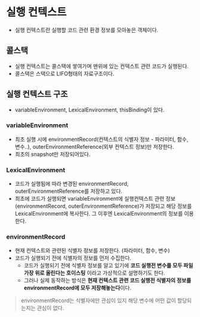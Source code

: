 # 실행 컨텍스트
- 실행 컨텍스트란 실행할 코드 관련 환경 정보를 모아놓은 객체이다.

## 콜스택
- 실행 컨텍스트는 콜스택에 쌓여가며 맨위에 있는 컨텍스트 관련 코드가 실행된다. 
- 콜스택은 스택으로 LIFO형태의 자료구조이다.

## 실행 컨텍스트 구조
- variableEnvironment, LexicalEnvironment, thisBinding이 있다.

### variableEnvironment
- 최초 실행 시에 environmentRecord(컨텍스트의 식별자 정보 - 파라미터, 함수, 변수..), outerEnvironmentReference(외부 컨텍스트 정보)만 저장한다.
- 최초의 snapshot만 저장되어있다.

### LexicalEnvironment
- 코드가 실행됨에 따라 변경된 environmentRecord, outerEnvironmentReference를 저장하고 있다.
- 최초에 코드가 실행되면 variableEnvironment에 실행컨텍스트 관련 정보(environmentRecord, outerEnvironmentReference)가 저장되고 해당 정보를 LexicalEnvironment에 복사한다. 그 이후엔 LexicalEnvironment의 정보를 이용한다.

### environmentRecord
- 현재 컨텍스트와 관련된 식별자 정보를 저장한다. (파라미터, 함수, 변수)
- 코드가 실행되기 전에 식별자의 정보를 먼저 수집한다.
  - 코드가 실행되기 전에 식별자 정보를 알고 있기에 **코드 실행전 변수를 모두 파일 가장 위로 올린다는 호이스팅** 이라고 가상적으로 설명하기도 한다.
  - 그러나 실제 동작하는 방식은 **현재 컨텍스트 관련 코드 실행전 식별자의 정보를 environmentRecord에 모두 저장해놓는다**이다.

> environmentRecord는 식별자에만 관심이 있지 해당 변수에 어떤 값이 할당되는지는 관심이 없다.
  
